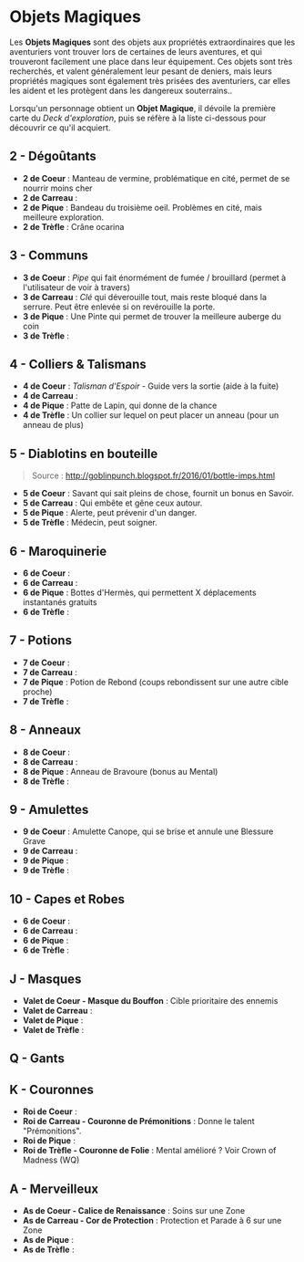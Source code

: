 # Objets Magiques

Les **Objets Magiques** sont des objets aux propriétés extraordinaires que les aventuriers vont trouver lors de certaines de leurs aventures, et qui trouveront facilement une place dans leur équipement. Ces objets sont très recherchés, et valent généralement leur pesant de deniers, mais leurs propriétés magiques sont également très prisées des aventuriers, car elles les aident et les protègent dans les dangereux souterrains..

Lorsqu'un personnage obtient un **Objet Magique**, il dévoile la première carte du _Deck d'exploration_, puis se réfère à la liste ci-dessous pour découvrir ce qu'il acquiert.

## 2 - Dégoûtants

* **2 de Coeur** : Manteau de vermine, problématique en cité, permet de se nourrir moins cher
* **2 de Carreau** :
* **2 de Pique** : Bandeau du troisième oeil. Problèmes en cité, mais meilleure exploration.
* **2 de Trèfle** : Crâne ocarina

## 3 - Communs

* **3 de Coeur** : _Pipe_ qui fait énormément de fumée / brouillard (permet à l'utilisateur de voir à travers)
* **3 de Carreau** : _Clé_ qui déverouille tout, mais reste bloqué dans la serrure. Peut être enlevée si on revérouille la porte.
* **3 de Pique** : Une Pinte qui permet de trouver la meilleure auberge du coin
* **3 de Trèfle** :

## 4 - Colliers & Talismans

* **4 de Coeur** : _Talisman d'Espoir_ - Guide vers la sortie (aide à la fuite)
* **4 de Carreau** :
* **4 de Pique** : Patte de Lapin, qui donne de la chance
* **4 de Trèfle** : Un collier sur lequel on peut placer un anneau (pour un anneau de plus)

## 5 - Diablotins en bouteille

> Source : http://goblinpunch.blogspot.fr/2016/01/bottle-imps.html

* **5 de Coeur** : Savant qui sait pleins de chose, fournit un bonus en Savoir.
* **5 de Carreau** : Qui embête et gêne ceux autour.
* **5 de Pique** : Alerte, peut prévenir d'un danger.
* **5 de Trèfle** : Médecin, peut soigner.

## 6 - Maroquinerie

* **6 de Coeur** :
* **6 de Carreau** :
* **6 de Pique** : Bottes d'Hermès, qui permettent X déplacements instantanés gratuits
* **6 de Trèfle** :

## 7 - Potions

* **7 de Coeur** :
* **7 de Carreau** :
* **7 de Pique** : Potion de Rebond (coups rebondissent sur une autre cible proche)
* **7 de Trèfle** :

## 8 - Anneaux

* **8 de Coeur** :
* **8 de Carreau** :
* **8 de Pique** : Anneau de Bravoure (bonus au Mental)
* **8 de Trèfle** :

## 9 - Amulettes

* **9 de Coeur** : Amulette Canope, qui se brise et annule une Blessure Grave
* **9 de Carreau** :
* **9 de Pique** :
* **9 de Trèfle** :

## 10 - Capes et Robes

* **6 de Coeur** :
* **6 de Carreau** :
* **6 de Pique** :
* **6 de Trèfle** :

## J - Masques

* **Valet de Coeur - Masque du Bouffon** : Cible prioritaire des ennemis
* **Valet de Carreau** :
* **Valet de Pique** :
* **Valet de Trèfle** :

## Q - Gants

## K - Couronnes

* **Roi de Coeur** :
* **Roi de Carreau - Couronne de Prémonitions** : Donne le talent "Prémonitions".
* **Roi de Pique** :
* **Roi de Trèfle - Couronne de Folie** : Mental amélioré ? Voir Crown of Madness (WQ)

## A - Merveilleux

* **As de Coeur - Calice de Renaissance** : Soins sur une Zone
* **As de Carreau - Cor de Protection** : Protection et Parade à 6 sur une Zone
* **As de Pique** :
* **As de Trèfle** :
